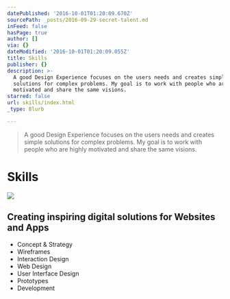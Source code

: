 ```yaml
---
datePublished: '2016-10-01T01:20:09.670Z'
sourcePath: _posts/2016-09-29-secret-talent.md
inFeed: false
hasPage: true
author: []
via: {}
dateModified: '2016-10-01T01:20:09.055Z'
title: Skills
publisher: {}
description: >-
  A good Design Experience focuses on the users needs and creates simple
  solutions for complex problems. My goal is to work with people who are highly
  motivated and share the same visions.
starred: false
url: skills/index.html
_type: Blurb

---
```

> A good Design Experience focuses on the users needs and creates simple solutions for complex problems. My goal is to work with people who are highly motivated and share the same visions.

# Skills
![](https://the-grid-user-content.s3-us-west-2.amazonaws.com/e0f5bc2f-c8ac-43f9-89da-1bee531c2d4b.gif)

## Creating inspiring digital solutions for Websites and Apps

* Concept & Strategy
* Wireframes
* Interaction Design
* Web Design
* User Interface Design
* Prototypes
* Development